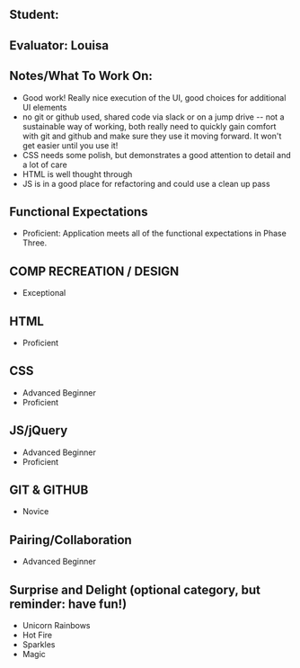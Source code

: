 ## Student:
## Evaluator: Louisa
## Notes/What To Work On:

- Good work! Really nice execution of the UI, good choices for additional UI elements
- no git or github used, shared code via slack or on a jump drive -- not a sustainable way of working, both really need to quickly gain comfort with git and github and make sure they use it moving forward. It won't get easier until you use it!
- CSS needs some polish, but demonstrates a good attention to detail and a lot of care
- HTML is well thought through
- JS is in a good place for refactoring and could use a clean up pass


## Functional Expectations

* Proficient: Application meets all of the functional expectations in Phase Three.

## COMP RECREATION / DESIGN

* Exceptional  


## HTML

* Proficient  


## CSS

* Advanced Beginner  
* Proficient  


## JS/jQuery

* Advanced Beginner  
* Proficient  


## GIT & GITHUB

* Novice  


## Pairing/Collaboration

* Advanced Beginner

## Surprise and Delight (optional category, but reminder: have fun!)

* Unicorn Rainbows  
* Hot Fire  
* Sparkles  
* Magic  
